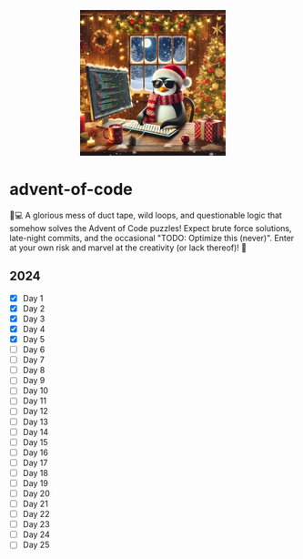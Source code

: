 <p align="center">
    <picture>
         <img src="img/logo.jpg" alt="logo" width="256">
    </picture>
</p>

# advent-of-code
🎄💻 A glorious mess of duct tape, wild loops, and questionable logic that somehow solves the Advent of Code puzzles!
Expect brute force solutions, late-night commits, and the occasional "TODO: Optimize this (never)". 
Enter at your own risk and marvel at the creativity (or lack thereof)! 🌟

## 2024
- [x] Day 1
- [x] Day 2
- [x] Day 3
- [x] Day 4
- [x] Day 5
- [ ] Day 6
- [ ] Day 7
- [ ] Day 8
- [ ] Day 9
- [ ] Day 10
- [ ] Day 11
- [ ] Day 12
- [ ] Day 13
- [ ] Day 14
- [ ] Day 15
- [ ] Day 16
- [ ] Day 17
- [ ] Day 18
- [ ] Day 19
- [ ] Day 20
- [ ] Day 21
- [ ] Day 22
- [ ] Day 23
- [ ] Day 24
- [ ] Day 25

